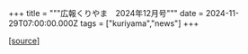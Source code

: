 +++
title = """広報くりやま　2024年12月号"""
date = 2024-11-29T07:00:00.000Z
tags = ["kuriyama","news"]
+++


[[source]](https://www.town.kuriyama.hokkaido.jp/site/koho/29562.html)
